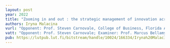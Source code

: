 ```yaml
---
layout: post
year: 2022
title: "Zooming in and out : the strategic management of innovation across multiple levels of complex supply networks?"
authors: Iryna Malacina
vurl: "Opponent: Prof. Steven Carnovale, College of Business, Florida Atlantic University"
vatt: "Opponent: Prof. Steven Carnovale; Examiner: Prof. Marcus Bellamy"
pub: https://lutpub.lut.fi/bitstream/handle/10024/166334/Iryna%20Malacina_A4.pdf?sequence=1&isAllowed=y
---
```

